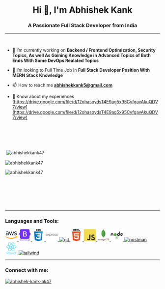 <h1 align="center">Hi 👋, I'm Abhishek Kank</h1>
<h3 align="center">A Passionate Full Stack Developer from India</h3>

<hr/>
<br/>

- 🔭 I’m currently working on **Backend / Frontend Optimization, Security Topics, As well As Gaining Knowledge in Advanced Topics of Both Ends With Some DevOps Realated Topics**

- 👯 I’m looking to Full Time Job In **Full Stack Developer Position With MERN Stack Knowledge**

- 📫 How to reach me **abhishekkank5@gmail.com**

- 📄 Know about my experiences [https://drive.google.com/file/d/12ohasoydsT4E9ag5x95CyfgavAkuQDV7/view](https://drive.google.com/file/d/12ohasoydsT4E9ag5x95CyfgavAkuQDV7/view)


<br/>
<br/>
<br/>
<br/>
<p>&nbsp;<img align="center" src="https://github-readme-stats.vercel.app/api?username=abhishekkank47&show_icons=true&locale=en" alt="abhishekkank47" /></p>

<p><img align="center" src="https://github-readme-streak-stats.herokuapp.com/?user=abhishekkank47&" alt="abhishekkank47" /></p>

<p><img align="left" src="https://github-readme-stats.vercel.app/api/top-langs?username=abhishekkank47&show_icons=true&locale=en&layout=compact" alt="abhishekkank47" /></p>
<br/>
<br/>
<br/>
<br/>
<br/>
<br/>
<br/>

<hr/>

<h3 align="left">Languages and Tools:</h3>
<p align="left"> <a href="https://aws.amazon.com" target="_blank" rel="noreferrer"> <img src="https://raw.githubusercontent.com/devicons/devicon/master/icons/amazonwebservices/amazonwebservices-original-wordmark.svg" alt="aws" width="40" height="40"/> </a> <a href="https://getbootstrap.com" target="_blank" rel="noreferrer"> <img src="https://raw.githubusercontent.com/devicons/devicon/master/icons/bootstrap/bootstrap-plain-wordmark.svg" alt="bootstrap" width="40" height="40"/> </a> <a href="https://www.w3schools.com/css/" target="_blank" rel="noreferrer"> <img src="https://raw.githubusercontent.com/devicons/devicon/master/icons/css3/css3-original-wordmark.svg" alt="css3" width="40" height="40"/> </a> <a href="https://expressjs.com" target="_blank" rel="noreferrer"> <img src="https://raw.githubusercontent.com/devicons/devicon/master/icons/express/express-original-wordmark.svg" alt="express" width="40" height="40"/> </a> <a href="https://git-scm.com/" target="_blank" rel="noreferrer"> <img src="https://www.vectorlogo.zone/logos/git-scm/git-scm-icon.svg" alt="git" width="40" height="40"/> </a> <a href="https://www.w3.org/html/" target="_blank" rel="noreferrer"> <img src="https://raw.githubusercontent.com/devicons/devicon/master/icons/html5/html5-original-wordmark.svg" alt="html5" width="40" height="40"/> </a> <a href="https://developer.mozilla.org/en-US/docs/Web/JavaScript" target="_blank" rel="noreferrer"> <img src="https://raw.githubusercontent.com/devicons/devicon/master/icons/javascript/javascript-original.svg" alt="javascript" width="40" height="40"/> </a> <a href="https://www.mongodb.com/" target="_blank" rel="noreferrer"> <img src="https://raw.githubusercontent.com/devicons/devicon/master/icons/mongodb/mongodb-original-wordmark.svg" alt="mongodb" width="40" height="40"/> </a> <a href="https://nodejs.org" target="_blank" rel="noreferrer"> <img src="https://raw.githubusercontent.com/devicons/devicon/master/icons/nodejs/nodejs-original-wordmark.svg" alt="nodejs" width="40" height="40"/> </a> <a href="https://postman.com" target="_blank" rel="noreferrer"> <img src="https://www.vectorlogo.zone/logos/getpostman/getpostman-icon.svg" alt="postman" width="40" height="40"/> </a> <a href="https://reactjs.org/" target="_blank" rel="noreferrer"> <img src="https://raw.githubusercontent.com/devicons/devicon/master/icons/react/react-original-wordmark.svg" alt="react" width="40" height="40"/> </a> <a href="https://tailwindcss.com/" target="_blank" rel="noreferrer"> <img src="https://www.vectorlogo.zone/logos/tailwindcss/tailwindcss-icon.svg" alt="tailwind" width="40" height="40"/> </a> </p>
<hr/>
<h3 align="left">Connect with me:</h3>
<p align="left">
<a href="https://linkedin.com/in/abhishek-kank-ak47" target="blank"><img align="center" src="https://raw.githubusercontent.com/rahuldkjain/github-profile-readme-generator/master/src/images/icons/Social/linked-in-alt.svg" alt="abhishek-kank-ak47" height="30" width="40" /></a>
</p>
